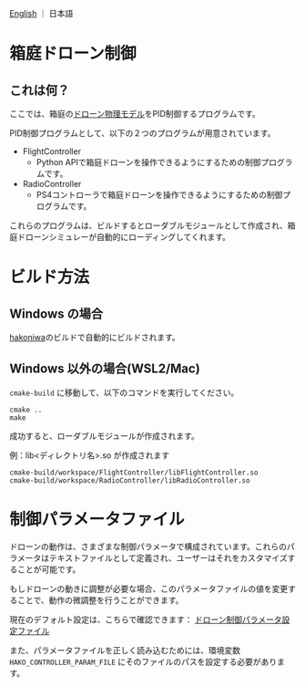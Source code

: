 [English](README.md) ｜ 日本語

# 箱庭ドローン制御

## これは何？

ここでは、箱庭の[ドローン物理モデル](https://github.com/toppers/hakoniwa-px4sim/blob/main/drone_physics/README-ja.md)をPID制御するプログラムです。

PID制御プログラムとして、以下の２つのプログラムが用意されています。

- FlightController
  - Python APIで箱庭ドローンを操作できるようにするための制御プログラムです。
- RadioController
  - PS4コントローラで箱庭ドローンを操作できるようにするための制御プログラムです。

これらのプログラムは、ビルドするとローダブルモジュールとして作成され、箱庭ドローンシミュレーが自動的にローディングしてくれます。


# ビルド方法

## Windows の場合

[hakoniwa](https://github.com/toppers/hakoniwa-px4sim/tree/main/hakoniwa)のビルドで自動的にビルドされます。

## Windows 以外の場合(WSL2/Mac)

`cmake-build` に移動して、以下のコマンドを実行してください。

```
cmake ..
make
```

成功すると、ローダブルモジュールが作成されます。

例：lib<ディレクトリ名>.so が作成されます
```
cmake-build/workspace/FlightController/libFlightController.so 
cmake-build/workspace/RadioController/libRadioController.so 
```

# 制御パラメータファイル

ドローンの動作は、さまざまな制御パラメータで構成されています。これらのパラメータはテキストファイルとして定義され、ユーザーはそれをカスタマイズすることが可能です。

もしドローンの動きに調整が必要な場合、このパラメータファイルの値を変更することで、動作の微調整を行うことができます。

現在のデフォルト設定は、こちらで確認できます：
[ドローン制御パラメータ設定ファイル](https://github.com/toppers/hakoniwa-px4sim/blob/main/drone_control/config/param-api.txt)

また、パラメータファイルを正しく読み込むためには、環境変数 `HAKO_CONTROLLER_PARAM_FILE` にそのファイルのパスを設定する必要があります。
